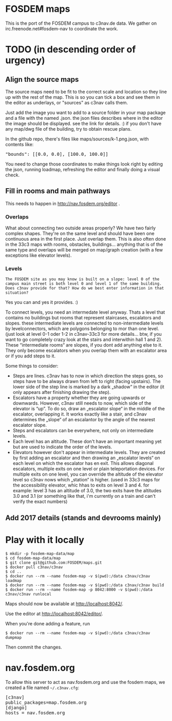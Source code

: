 FOSDEM maps
===========

This is the port of the FOSDEM campus to c3nav.de data. We gather on irc.freenode.net#fosdem-nav to coordinate the work.

# TODO (in descending order of urgency)
## Align the source maps
The source maps need to be fit to the correct scale and location so they line up with the rest of the map.
This is so you can tick a box and see them in the editor as underlays, or "sources" as c3nav calls them.

Just add the image you want to add to a source folder in your map package and a file with the named <imagefilename>.json. the json files describes where in the editor the image should be displayed. see the link for details. :) if you don't have any map/dwg file of the building, try to obtain rescue plans.

In the github repo, there's files like maps/sources/k-1.png.json, with contents like:
<pre>"bounds": [[0.0, 0.0], [100.0, 100.0]]</pre>

You need to change those coordinates to make things look right by editing the json, running loadmap, refreshing the editor and finally doing a visual check.

## Fill in rooms and main pathways
This needs to happen in http://nav.fosdem.org/editor . 

### Overlaps
 What about connecting two outside areas properly? We have two fairly complex shapes. They're on the same level and should have been one continuous area in the first place.
Just overlap them. This is also often done in the 33c3 maps with rooms, obstacles, buildings… anything that is of the same type and overlaps will be merged on map/graph creation (with a few exceptions like elevator levels). 

### Levels
    The FOSDEM site as you may know is built on a slope: level 0 of the
    campus main street is both level 0 and level 1 of the same building.
    Does c3nav provide for that? How do we best enter information in that
    situation?

Yes you can and yes it provides. :)

To connect levels, you need an intermedate level anyway. Thats a level that contains no buildings but rooms that represent staircases, escalators and slopes. these intermediate levels are connected to non-intermediate levels by levelconnectors, which are polygons belonging to mor than one level. (just look at level 0-1 oder 1-2 in c3nav-33c3 for more details… btw, if you want to go completely crazy look at the stairs and interwithin hall 1 and 2). These “intermediate rooms“ are slopes, if you dont add anything else to it. They only become escalators when you overlap them with an escalator area or if you add steps to it.

Some things to consider:
- Steps are lines. c3nav has to now in which direction the steps goes, so steps have to be always drawn from left to right (facing upstairs). The lower side of the step line is marked by a dark „shadow“ in the editor (it only appears after finishing drawing the step).
- Escalators have a property whether they are going upwards or downwards. However, c3nav still needs to now, which side of the elevator is “up”. To do so, draw an „escalator slope“ in the middle of the escalator, overlapping it. It works exactly like a stair, and c3nav determines the „slope“ of an escalantor by the angle of the nearest escalator slope.
- Steps and escalators can be everywhere, not only on intermediate levels.
- Each level has an altitude. These don't have an important meaning yet but are used to indicate the order of the levels.
- Elevators however don't appear in intermediate levels. They are created by first adding an escalator and then drawing an „escalator levels“ on each level on which the escalator has en exit. This allows diagonal escalators, multiple exits on one level or plain teleportation devices. For multiple exits on one level, you can override the altitude of the elevator level so c3nav nows which „station“ is higher. (used in 33c3 maps for the accessibility elevator, whic hhas to exits on level 3 and 4. for example: level 3 has an altitude of 3.0, the two exits have the altitudes 3.0 and 3.1 (or something like that, i'm currently on a train and can't verify the exact numbers)

## Add 2017 details (stands and devrooms mainly)

# Play with it locally

    $ mkdir -p fosdem-map-data/map
    $ cd fosdem-map-data/map
    $ git clone git@github.com:FOSDEM/maps.git
    $ docker pull c3nav/c3nav
    $ cd ..
    $ docker run --rm --name fosdem-map -v $(pwd):/data c3nav/c3nav loadmap
    $ docker run --rm --name fosdem-map -v $(pwd):/data c3nav/c3nav build
    $ docker run --rm --name fosdem-map -p 8042:8000 -v $(pwd):/data c3nav/c3nav runlocal

Maps should now be available at <http://localhost:8042/>.

Use the editor at <http://localhost:8042/editor/>.

When you're done adding a feature, run

    $ docker run --rm --name fosdem-map -v $(pwd):/data c3nav/c3nav dumpmap

Then commit the changes.

# nav.fosdem.org
To allow this server to act as nav.fosdem.org and use the fosdem maps, we created a file named `~/.c3nav.cfg`:
<pre>
[c3nav]
public_packages=map.fosdem.org
[django]
hosts = nav.fosdem.org
</pre>
